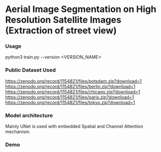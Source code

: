 # Aerial Image Segmentation on High Resolution Satellite Images (Extraction of street view)

### Usage

python3 train.py --version <VERSION_NAME>


### Public Dataset Used

https://zenodo.org/record/1154821/files/potsdam.zip?download=1
https://zenodo.org/record/1154821/files/berlin.zip?download=1
https://zenodo.org/record/1154821/files/chicago.zip?download=1
https://zenodo.org/record/1154821/files/paris.zip?download=1
https://zenodo.org/record/1154821/files/tokyo.zip?download=1

### Model architecture

Mainly UNet is used with embedded Spatial and Channel Attention mechanism.

### Demo



